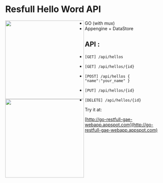 Resfull Hello Word API
======================

<img height="250" align="left" src="http://go-restfull-gae-webapp.appspot.com/images/aegopher.jpg">

<img height="250" align="left" src="http://go-restfull-gae-webapp.appspot.com/images/GorillaToolkit.jpg">

 - GO (with mux)
 - Appengine + DataStore

API :
----

 - `[GET] /api/hellos`

 - `[GET] /api/hellos/{id}`

 - `[POST] /api/hellos
   {
    "name":"your_name"
   }`

 - `[PUT] /api/hellos/{id}`

 - `[DELETE] /api/hellos/{id}`


Try it at:

 [http://go-restfull-gae-webapp.appspot.com](http://go-restfull-gae-webapp.appspot.com)

